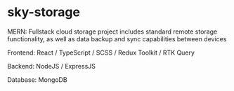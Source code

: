 # sky-storage

MERN: Fullstack cloud storage project includes standard remote storage functionality, as well as data backup and sync capabilities between devices

Frontend: React / TypeScript / SCSS / Redux Toolkit / RTK Query

Backend: NodeJS / ExpressJS

Database: MongoDB


